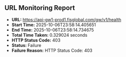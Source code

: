 ## URL Monitoring Report

- **URL:** https://api-gw1-prod1.fisglobal.com/gw/v1/health
- **Start Time:** 2025-10-06T23:58:14.405651
- **End Time:** 2025-10-06T23:58:14.734675
- **Total Time Taken:** 0.329024 seconds
- **HTTP Status Code:** 403
- **Status:** Failure
- **Failure Reason:** HTTP Status Code: 403
